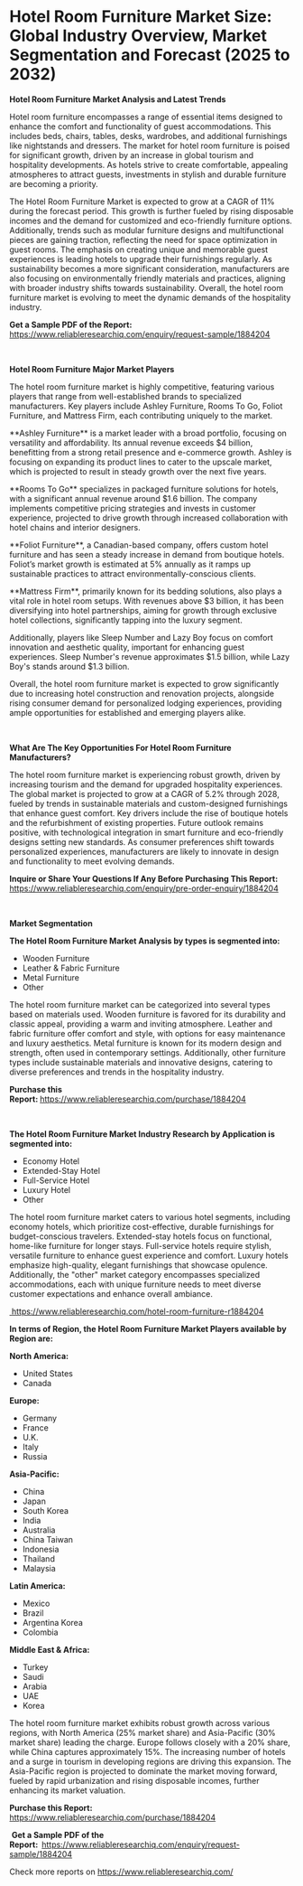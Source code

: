 <p><h1>Hotel Room Furniture Market Size: Global Industry Overview, Market Segmentation and Forecast (2025 to 2032)</h1></p><p><strong>Hotel Room Furniture Market Analysis and Latest Trends</strong></p>
<p><p>Hotel room furniture encompasses a range of essential items designed to enhance the comfort and functionality of guest accommodations. This includes beds, chairs, tables, desks, wardrobes, and additional furnishings like nightstands and dressers. The market for hotel room furniture is poised for significant growth, driven by an increase in global tourism and hospitality developments. As hotels strive to create comfortable, appealing atmospheres to attract guests, investments in stylish and durable furniture are becoming a priority.</p><p>The Hotel Room Furniture Market is expected to grow at a CAGR of 11% during the forecast period. This growth is further fueled by rising disposable incomes and the demand for customized and eco-friendly furniture options. Additionally, trends such as modular furniture designs and multifunctional pieces are gaining traction, reflecting the need for space optimization in guest rooms. The emphasis on creating unique and memorable guest experiences is leading hotels to upgrade their furnishings regularly. As sustainability becomes a more significant consideration, manufacturers are also focusing on environmentally friendly materials and practices, aligning with broader industry shifts towards sustainability. Overall, the hotel room furniture market is evolving to meet the dynamic demands of the hospitality industry.</p></p>
<p><strong>Get a Sample PDF of the Report:&nbsp;</strong> <a href="https://www.reliableresearchiq.com/enquiry/request-sample/1884204?utm_campaign=2117&utm_medium=2&utm_source=Github&utm_content=ia&utm_term=08022025&utm_id=hotel-room-furniture">https://www.reliableresearchiq.com/enquiry/request-sample/1884204</a></p>
<p>&nbsp;</p>
<p><strong>Hotel Room Furniture Major Market Players</strong></p>
<p><p>The hotel room furniture market is highly competitive, featuring various players that range from well-established brands to specialized manufacturers. Key players include Ashley Furniture, Rooms To Go, Foliot Furniture, and Mattress Firm, each contributing uniquely to the market.</p><p>**Ashley Furniture** is a market leader with a broad portfolio, focusing on versatility and affordability. Its annual revenue exceeds $4 billion, benefitting from a strong retail presence and e-commerce growth. Ashley is focusing on expanding its product lines to cater to the upscale market, which is projected to result in steady growth over the next five years.</p><p>**Rooms To Go** specializes in packaged furniture solutions for hotels, with a significant annual revenue around $1.6 billion. The company implements competitive pricing strategies and invests in customer experience, projected to drive growth through increased collaboration with hotel chains and interior designers.</p><p>**Foliot Furniture**, a Canadian-based company, offers custom hotel furniture and has seen a steady increase in demand from boutique hotels. Foliot’s market growth is estimated at 5% annually as it ramps up sustainable practices to attract environmentally-conscious clients.</p><p>**Mattress Firm**, primarily known for its bedding solutions, also plays a vital role in hotel room setups. With revenues above $3 billion, it has been diversifying into hotel partnerships, aiming for growth through exclusive hotel collections, significantly tapping into the luxury segment.</p><p>Additionally, players like Sleep Number and Lazy Boy focus on comfort innovation and aesthetic quality, important for enhancing guest experiences. Sleep Number's revenue approximates $1.5 billion, while Lazy Boy's stands around $1.3 billion.</p><p>Overall, the hotel room furniture market is expected to grow significantly due to increasing hotel construction and renovation projects, alongside rising consumer demand for personalized lodging experiences, providing ample opportunities for established and emerging players alike.</p></p>
<p>&nbsp;</p>
<p><strong>What Are The Key Opportunities For Hotel Room Furniture Manufacturers?</strong></p>
<p><p>The hotel room furniture market is experiencing robust growth, driven by increasing tourism and the demand for upgraded hospitality experiences. The global market is projected to grow at a CAGR of 5.2% through 2028, fueled by trends in sustainable materials and custom-designed furnishings that enhance guest comfort. Key drivers include the rise of boutique hotels and the refurbishment of existing properties. Future outlook remains positive, with technological integration in smart furniture and eco-friendly designs setting new standards. As consumer preferences shift towards personalized experiences, manufacturers are likely to innovate in design and functionality to meet evolving demands.</p></p>
<p><strong>Inquire or Share Your Questions If Any Before Purchasing This Report:</strong> <a href="https://www.reliableresearchiq.com/enquiry/pre-order-enquiry/1884204?utm_campaign=2117&utm_medium=2&utm_source=Github&utm_content=ia&utm_term=08022025&utm_id=hotel-room-furniture">https://www.reliableresearchiq.com/enquiry/pre-order-enquiry/1884204</a></p>
<p>&nbsp;</p>
<p><strong>Market Segmentation</strong></p>
<p><strong>The Hotel Room Furniture Market Analysis by types is segmented into:</strong></p>
<p><ul><li>Wooden Furniture</li><li>Leather & Fabric Furniture</li><li>Metal Furniture</li><li>Other</li></ul></p>
<p><p>The hotel room furniture market can be categorized into several types based on materials used. Wooden furniture is favored for its durability and classic appeal, providing a warm and inviting atmosphere. Leather and fabric furniture offer comfort and style, with options for easy maintenance and luxury aesthetics. Metal furniture is known for its modern design and strength, often used in contemporary settings. Additionally, other furniture types include sustainable materials and innovative designs, catering to diverse preferences and trends in the hospitality industry.</p></p>
<p><strong>Purchase this Report:&nbsp;</strong><a href="https://www.reliableresearchiq.com/purchase/1884204?utm_campaign=2117&utm_medium=2&utm_source=Github&utm_content=ia&utm_term=08022025&utm_id=hotel-room-furniture">https://www.reliableresearchiq.com/purchase/1884204</a></p>
<p>&nbsp;</p>
<p><strong>The Hotel Room Furniture Market Industry Research by Application is segmented into:</strong></p>
<p><ul><li>Economy Hotel</li><li>Extended-Stay Hotel</li><li>Full-Service Hotel</li><li>Luxury Hotel</li><li>Other</li></ul></p>
<p><p>The hotel room furniture market caters to various hotel segments, including economy hotels, which prioritize cost-effective, durable furnishings for budget-conscious travelers. Extended-stay hotels focus on functional, home-like furniture for longer stays. Full-service hotels require stylish, versatile furniture to enhance guest experience and comfort. Luxury hotels emphasize high-quality, elegant furnishings that showcase opulence. Additionally, the "other" market category encompasses specialized accommodations, each with unique furniture needs to meet diverse customer expectations and enhance overall ambiance.</p></p>
<p><a href="https://www.reliableresearchiq.com/hotel-room-furniture-r1884204?utm_campaign=2117&utm_medium=2&utm_source=Github&utm_content=ia&utm_term=08022025&utm_id=hotel-room-furniture">&nbsp;https://www.reliableresearchiq.com/hotel-room-furniture-r1884204</a></p>
<p><strong>In terms of Region, the Hotel Room Furniture Market Players available by Region are:</strong></p>
<p>
    <p> <strong> North America: </strong>
        <ul>
            <li>United States</li>
            <li>Canada</li>
        </ul>
        </p> 
    <p> <strong> Europe: </strong>
        <ul>
            <li>Germany</li>
            <li>France</li>
            <li>U.K.</li>
            <li>Italy</li>
            <li>Russia</li>
        </ul>
        </p> 
    <p> <strong> Asia-Pacific: </strong>
        <ul>
            <li>China</li>
            <li>Japan</li>
            <li>South Korea</li>
            <li>India</li>
            <li>Australia</li>
            <li>China Taiwan</li>
            <li>Indonesia</li>
            <li>Thailand</li>
            <li>Malaysia</li>
        </ul>
        </p> 
    <p> <strong> Latin America: </strong>
        <ul>
            <li>Mexico</li>
            <li>Brazil</li>
            <li>Argentina Korea</li>
            <li>Colombia</li>
        </ul>
        </p> 
    <p> <strong> Middle East & Africa: </strong>
        <ul>
            <li>Turkey</li>
            <li>Saudi</li>
            <li>Arabia</li>
            <li>UAE</li>
            <li>Korea</li>
        </ul>
    </p>
    </p>
<p><p>The hotel room furniture market exhibits robust growth across various regions, with North America (25% market share) and Asia-Pacific (30% market share) leading the charge. Europe follows closely with a 20% share, while China captures approximately 15%. The increasing number of hotels and a surge in tourism in developing regions are driving this expansion. The Asia-Pacific region is projected to dominate the market moving forward, fueled by rapid urbanization and rising disposable incomes, further enhancing its market valuation.</p></p>
<p><strong>Purchase this Report: </strong><a href="https://www.reliableresearchiq.com/purchase/1884204?utm_campaign=2117&utm_medium=2&utm_source=Github&utm_content=ia&utm_term=08022025&utm_id=hotel-room-furniture">https://www.reliableresearchiq.com/purchase/1884204</a></p>
<p>&nbsp;<strong>Get a Sample PDF of the Report:&nbsp;&nbsp;</strong><a href="https://www.reliableresearchiq.com/enquiry/request-sample/1884204?utm_campaign=2117&utm_medium=2&utm_source=Github&utm_content=ia&utm_term=08022025&utm_id=hotel-room-furniture">https://www.reliableresearchiq.com/enquiry/request-sample/1884204</a></p>
<p><strong></strong></p>
<p>Check more reports on <a href="https://www.reliableresearchiq.com/?utm_campaign=2117&utm_medium=2&utm_source=Github&utm_content=ia&utm_term=08022025&utm_id=hotel-room-furniture">https://www.reliableresearchiq.com/</a></p>